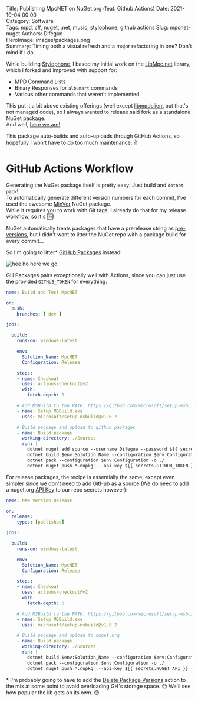 Title: Publishing MpcNET on NuGet.org (feat. Github Actions)
Date: 2021-10-04 00:00  
Category: Software  
Tags: mpd, c#, nuget, .net, music, stylophone, github actions
Slug: mpcnet-nuget
Authors: Difegue  
HeroImage: images/packages.png  
Summary: Timing both a visual refresh and a major refactoring in one? Don't mind if I do.  

While building [Stylophone](./stylophone.html), I based my initial work on the [LibMpc.net](https://github.com/glucaci/MpcNET) library, which I forked and improved with support for:  

* MPD Command Lists
* Binary Responses for `albumart` commands
* Various other commands that weren't implemented

This put it a bit above existing offerings (well except [libmpdclient](https://musicpd.org/libs/libmpdclient/) but that's not managed code), so I always wanted to release said fork as a standalone NuGet package.  
And well, [here we are!](https://www.nuget.org/packages/MpcNET/)  

This package auto-builds and auto-uploads through GitHub Actions, so hopefully I won't have to do too much maintenance. ✌️  

# GitHub Actions Workflow

Generating the NuGet package itself is pretty easy: Just build and `dotnet pack`!  
To automatically generate different version numbers for each commit, I've used the awesome [MinVer](https://github.com/adamralph/minver) NuGet package.  
While it requires you to work with Git tags, I already do that for my release workflow, so it's 🆒!  

NuGet automatically treats packages that have a prerelease string as [pre-versions](https://docs.microsoft.com/en-us/nuget/create-packages/prerelease-packages), but I didn't want to litter the NuGet repo with a package build for every commit...

So I'm going to litter* [GitHub Packages](https://github.com/Difegue/MpcNET/packages) instead!  

![hee ho here we go]({static}/images/packages.png)  

GH Packages pairs exceptionally well with Actions, since you can just use the provided `GITHUB_TOKEN` for everything:  
````yaml
name: Build and Test MpcNET

on:
  push:
    branches: [ dev ]

jobs:

  build:
    runs-on: windows-latest  

    env:
      Solution_Name: MpcNET    
      Configuration: Release     

    steps:
    - name: Checkout
      uses: actions/checkout@v2
      with:
        fetch-depth: 0

    # Add MSBuild to the PATH: https://github.com/microsoft/setup-msbuild
    - name: Setup MSBuild.exe
      uses: microsoft/setup-msbuild@v1.0.2

    # Build package and upload to github packages
    - name: Build package
      working-directory: ./Sources
      run: |
        dotnet nuget add source --username Difegue --password ${{ secrets.GITHUB_TOKEN }} --store-password-in-clear-text --name github "https://nuget.pkg.github.com/Difegue/index.json"
        dotnet build $env:Solution_Name --configuration $env:Configuration
        dotnet pack --configuration $env:Configuration -o ./ 
        dotnet nuget push *.nupkg  --api-key ${{ secrets.GITHUB_TOKEN }} --source "github" --skip-duplicate
````

For release packages, the recipe is essentially the same, except even simpler since we don't need to add GitHub as a source (We do need to add a nuget.org [API Key](https://www.nuget.org/account/apikeys) to our repo secrets however):  

````yaml
name: New Version Release

on: 
  release:
    types: [published]

jobs:

  build:
    runs-on: windows-latest  

    env:
      Solution_Name: MpcNET    
      Configuration: Release     

    steps:
    - name: Checkout
      uses: actions/checkout@v2
      with:
        fetch-depth: 0

    # Add MSBuild to the PATH: https://github.com/microsoft/setup-msbuild
    - name: Setup MSBuild.exe
      uses: microsoft/setup-msbuild@v1.0.2

    # Build package and upload to nuget.org
    - name: Build package
      working-directory: ./Sources
      run: |
        dotnet build $env:Solution_Name --configuration $env:Configuration
        dotnet pack --configuration $env:Configuration -o ./
        dotnet nuget push *.nupkg  --api-key ${{ secrets.NUGET_API }} --source "nuget.org"

````

\* I'm probably going to have to add the [Delete Package Versions](https://github.com/marketplace/actions/delete-package-versions) action to the mix at some point to avoid overloading GH's storage space. 😥 We'll see how popular the lib gets on its own. 😗